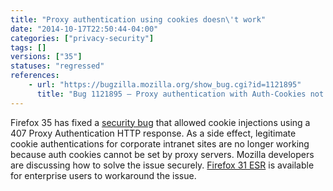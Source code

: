 ```yaml
---
title: "Proxy authentication using cookies doesn\'t work"
date: "2014-10-17T22:50:44-04:00"
categories: ["privacy-security"]
tags: []
versions: ["35"]
statuses: "regressed"
references:
    - url: "https://bugzilla.mozilla.org/show_bug.cgi?id=1121895"
      title: "Bug 1121895 – Proxy authentication with Auth-Cookies not working anymore"
---
```

Firefox 35 has fixed a [security bug](https://www.mozilla.org/security/advisories/mfsa2015-04/) that allowed cookie injections using a 407 Proxy Authentication HTTP response. As a side effect, legitimate cookie authentications for corporate intranet sites are no longer working because auth cookies cannot be set by proxy servers. Mozilla developers are discussing how to solve the issue securely. [Firefox 31 ESR](https://www.mozilla.org/firefox/organizations/) is available for enterprise users to workaround the issue.
